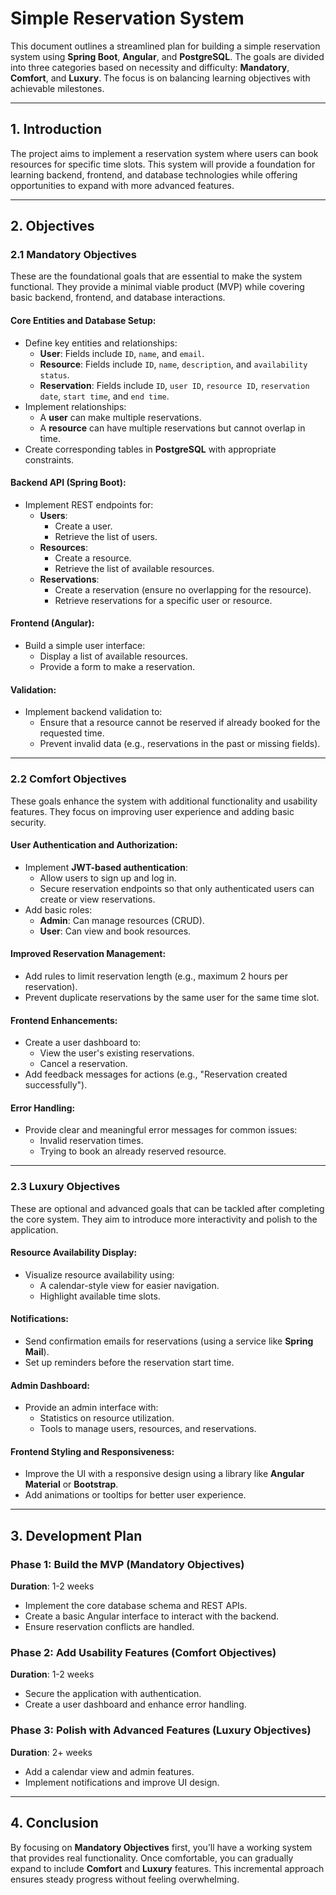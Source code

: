 # Simple Reservation System

This document outlines a streamlined plan for building a simple reservation system using **Spring Boot**, **Angular**, and **PostgreSQL**. The goals are divided into three categories based on necessity and difficulty: **Mandatory**, **Comfort**, and **Luxury**. The focus is on balancing learning objectives with achievable milestones.

---

## 1. Introduction

The project aims to implement a reservation system where users can book resources for specific time slots. This system will provide a foundation for learning backend, frontend, and database technologies while offering opportunities to expand with more advanced features.

---

## 2. Objectives

### 2.1 Mandatory Objectives
These are the foundational goals that are essential to make the system functional. They provide a minimal viable product (MVP) while covering basic backend, frontend, and database interactions.

#### Core Entities and Database Setup:
- Define key entities and relationships:
  - **User**: Fields include `ID`, `name`, and `email`.
  - **Resource**: Fields include `ID`, `name`, `description`, and `availability status`.
  - **Reservation**: Fields include `ID`, `user ID`, `resource ID`, `reservation date`, `start time`, and `end time`.
- Implement relationships:
  - A **user** can make multiple reservations.
  - A **resource** can have multiple reservations but cannot overlap in time.
- Create corresponding tables in **PostgreSQL** with appropriate constraints.

#### Backend API (Spring Boot):
- Implement REST endpoints for:
  - **Users**:
    - Create a user.
    - Retrieve the list of users.
  - **Resources**:
    - Create a resource.
    - Retrieve the list of available resources.
  - **Reservations**:
    - Create a reservation (ensure no overlapping for the resource).
    - Retrieve reservations for a specific user or resource.

#### Frontend (Angular):
- Build a simple user interface:
  - Display a list of available resources.
  - Provide a form to make a reservation.

#### Validation:
- Implement backend validation to:
  - Ensure that a resource cannot be reserved if already booked for the requested time.
  - Prevent invalid data (e.g., reservations in the past or missing fields).

---

### 2.2 Comfort Objectives
These goals enhance the system with additional functionality and usability features. They focus on improving user experience and adding basic security.

#### User Authentication and Authorization:
- Implement **JWT-based authentication**:
  - Allow users to sign up and log in.
  - Secure reservation endpoints so that only authenticated users can create or view reservations.
- Add basic roles:
  - **Admin**: Can manage resources (CRUD).
  - **User**: Can view and book resources.

#### Improved Reservation Management:
- Add rules to limit reservation length (e.g., maximum 2 hours per reservation).
- Prevent duplicate reservations by the same user for the same time slot.

#### Frontend Enhancements:
- Create a user dashboard to:
  - View the user's existing reservations.
  - Cancel a reservation.
- Add feedback messages for actions (e.g., "Reservation created successfully").

#### Error Handling:
- Provide clear and meaningful error messages for common issues:
  - Invalid reservation times.
  - Trying to book an already reserved resource.

---

### 2.3 Luxury Objectives
These are optional and advanced goals that can be tackled after completing the core system. They aim to introduce more interactivity and polish to the application.

#### Resource Availability Display:
- Visualize resource availability using:
  - A calendar-style view for easier navigation.
  - Highlight available time slots.

#### Notifications:
- Send confirmation emails for reservations (using a service like **Spring Mail**).
- Set up reminders before the reservation start time.

#### Admin Dashboard:
- Provide an admin interface with:
  - Statistics on resource utilization.
  - Tools to manage users, resources, and reservations.

#### Frontend Styling and Responsiveness:
- Improve the UI with a responsive design using a library like **Angular Material** or **Bootstrap**.
- Add animations or tooltips for better user experience.

---

## 3. Development Plan

### Phase 1: Build the MVP (Mandatory Objectives)
**Duration**: 1-2 weeks  
- Implement the core database schema and REST APIs.  
- Create a basic Angular interface to interact with the backend.  
- Ensure reservation conflicts are handled.

### Phase 2: Add Usability Features (Comfort Objectives)
**Duration**: 1-2 weeks  
- Secure the application with authentication.  
- Create a user dashboard and enhance error handling.

### Phase 3: Polish with Advanced Features (Luxury Objectives)
**Duration**: 2+ weeks  
- Add a calendar view and admin features.  
- Implement notifications and improve UI design.

---

## 4. Conclusion

By focusing on **Mandatory Objectives** first, you’ll have a working system that provides real functionality. Once comfortable, you can gradually expand to include **Comfort** and **Luxury** features. This incremental approach ensures steady progress without feeling overwhelming.

